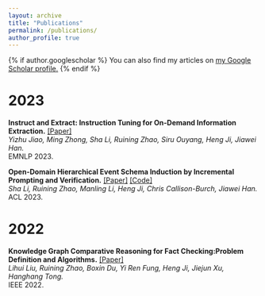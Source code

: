 ```yaml
---
layout: archive
title: "Publications"
permalink: /publications/
author_profile: true
---
```


{% if author.googlescholar %}
  You can also find my articles on <u><a href="{{https://scholar.google.com/citations?user=WzbdiyQAAAAJ&hl=en}}">my Google Scholar profile</a>.</u>
{% endif %}

<!-- {% include base_path %}

{% for post in site.publications reversed %}
  {% include archive-single.html %}
{% endfor %} -->


# 2023

**Instruct and Extract: Instruction Tuning for On-Demand Information Extraction.** [[Paper]](https://arxiv.org/abs/2310.16040) <br>
  *Yizhu Jiao, Ming Zhong, Sha Li, Ruining Zhao, Siru Ouyang, Heng Ji, Jiawei Han.* <br>
  EMNLP 2023.
  <br>

**Open-Domain Hierarchical Event Schema Induction by Incremental Prompting and Verification.** [[Paper]](https://arxiv.org/abs/2307.01972) [[Code]](https://github.com/raspberryice/inc-schema) <br>
  *Sha Li, *Ruining Zhao*, Manling Li, Heng Ji, Chris Callison-Burch, Jiawei Han.* <br>
  ACL 2023.
<br>

# 2022
**Knowledge Graph Comparative Reasoning for Fact Checking:Problem Definition and Algorithms.** [[Paper]](http://sites.computer.org/debull/A22dec/p19.pdf) <br>
  *Lihui Liu, *Ruining Zhao*, Boxin Du, Yi Ren Fung, Heng Ji, Jiejun Xu, Hanghang Tong.* <br>
  IEEE 2022.
